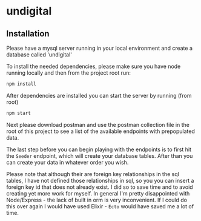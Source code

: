 # undigital
 
 ## Installation
 Please have a mysql server running in your local environment and create a database called
 'undigital'
 
 To install the needed dependencies, please make sure you have node running locally
 and then from the project root run:
 
 ```bash
npm install 
```

After dependencies are installed you can start the server by running (from root)

```bash
npm start
```

Next please download postman and use the postman collection file in the root of this
project to see a list of the available endpoints with prepopulated data.

The last step before you can begin playing with the endpoints is to first hit the
`Seeder` endpoint, which will create your database tables.  After than you can create
your data in whatever order you wish.

Please note that although their are foreign key relationships in the sql tables,
I have not defined those relationships in sql, so you you can insert a foreign key 
id that does not already exist.  I did so to save time and to avoid creating yet 
more work for myself.  In general I'm pretty disappointed with Node/Express - the lack
of built in orm is very inconvenient.  If I could do this over again I would have
used Elixir - `Ecto` would have saved me a lot of time.  